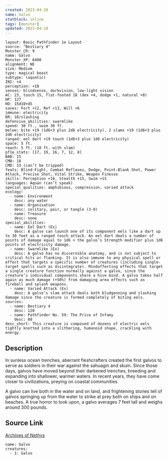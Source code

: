 ```yaml
---
created: 2023-04-28
name: Galvo
statblock: inline
tags: [monster]
updated: 2023-04-28
---
```

```statblock
layout: Basic Pathfinder 1e Layout
source: "Bestiary 4"
Monster_CR: 9
name: Galvo
Monster_XP: 6400
alignment: NE
size: Medium
type: magical beast
subtype: (aquatic)
INI: +4
perception: +10
senses: blindsense, darkvision, low-light vision
AC: 23, touch 15, flat-footed 18 (dex +4, dodge +1, natural +8)
HP: 127
HD: 15d10+45
saves: Fort +12, Ref +13, Will +6
immune: electricity
DR: 10/slashing
defensive_abilities: swarmlike
speed: 30 ft., swim 30 ft.
melee: bite +19 (1d6+3 plus 2d6 electricity), 2 slams +19 (1d6+3 plus 2d6 electricity)
ranged: eel dart +19 touch (1d6+3 plus 1d6 electricity)
space: 5 ft.
reach: 5 ft. (10 ft. with slam)
pf1e_stats: [17, 19, 16, 7, 12, 8]
BAB: 15
CMB: 18
CMD: 33 (can’t be tripped)
feats: Blind-Fight, Combat Reflexes, Dodge, Point-Blank Shot, Power Attack, Precise Shot, Vital Strike, Weapon Finesse
skills: Perception +10, Stealth +15, Swim +15
languages: Aquan (can’t speak)
special_qualities: amphibious, compression, varied attack
ecology:
  - name: Environment
    desc: any water
  - name: Organisation
    desc: solitary, pair, or tangle (3-9)
  - name: Treasure
    desc: none
special_abilities:
  - name: Eel Dart (Ex)
    desc: A galvo can launch one of its component eels like a dart up to 30 feet as a ranged touch attack. An eel dart deals a number of points of damage equal to 1d6 + the galvo’s Strength modifier plus 1d6 points of electricity damage.
  - name: Swarmlike (Ex)
    desc: A galvo has no discernible anatomy, and is not subject to critical hits or flanking. It is also immune to any physical spell or effect that targets a specific number of creatures (including single-target spells such as disintegrate). Mindaffecting effects that target a single creature function normally against a galvo, since the creature’s individual components share a hive mind. A galvo takes half again as much damage (+50%) from damaging area effects such as fireball and splash weapons.
  - name: Varied Attack (Ex)
    desc: A galvo’s slam attack deals both bludgeoning and slashing damage since the creature is formed completely of biting eels.
sources:
  - name: Bestiary 4
    desc: 120
  - name: Pathfinder No. 59: The Price of Infamy
    desc: 88
desc_short: This creature is composed of dozens of electric eels tightly knotted into a slithering, humanoid shape, crackling with energy.
```
## Description
In sunless ocean trenches, aberrant fleshcrafters created the first galvos to serve as soldiers in their war against the sahuagin and skum. Since those days, galvos have moved beyond their darkened trenches, breeding and expanding into shallower, warmer waters. In recent years, they have come closer to civilizations, preying on coastal communities.

A galvo can live both in the water and on land, and frightening stories tell of galvos springing up from the water to strike at prey both on ships and on beaches. A true horror to look upon, a galvo averages 7 feet tall and weighs around 300 pounds.
## Source Link
[Archives of Nethys](https://aonprd.com/MonsterDisplay.aspx?ItemName=Galvo)
```encounter-table
name: Galvo
creatures:
  - 1: Galvo
```
